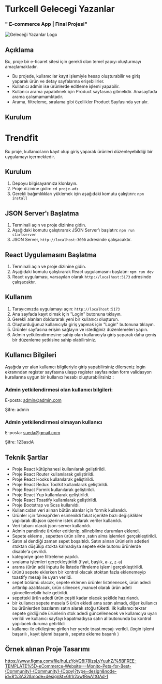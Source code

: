 # Turkcell Gelecegi Yazanlar  
### " E-commerce App | Final Projesi"

![Geleceği Yazanlar Logo](https://gelecegiyazanlar.turkcell.com.tr/themes/custom/gyz/logo.svg)


## Açıklama
Bu, proje bir e-ticaret sitesi için gerekli olan temel yapıyı oluşturmayı amaçlamaktadır.
* Bu projede, kullanıcılar kayıt işlemiyle hesap oluşturabilir ve giriş yaparak ürün ve detay sayfalarına erişebilirler.
* Kullanıcı admin ise ürünlerde editleme işlemi yapabilir.
* Kullanıcı arama yapabilmek için Product sayfasına gitmelidir. Anasayfada arama çalışmamamktadır.
* Arama, filtreleme, sıralama gibi özellikler Product Sayfasında yer alır.

## Kurulum
# Trendfit

Bu proje, kullanıcıların kayıt olup giriş yaparak ürünleri düzenleyebildiği bir uygulamayı içermektedir.

## Kurulum

1. Depoyu bilgisayarınıza klonlayın.
2. Proje dizinine gidin: `cd proje-adı`
3. Gerekli bağımlılıkları yüklemek için aşağıdaki komutu çalıştırın: `npm install`

## JSON Server'ı Başlatma

1. Terminali açın ve proje dizinine gidin.
2. Aşağıdaki komutu çalıştırarak JSON Server'ı başlatın: `npm run startserver`
3. JSON Server, `http://localhost:3000` adresinde çalışacaktır.

## React Uygulamasını Başlatma

1. Terminali açın ve proje dizinine gidin.
2. Aşağıdaki komutu çalıştırarak React uygulamasını başlatın: `npm run dev`
3. React uygulaması, varsayılan olarak `http://localhost:5173` adresinde çalışacaktır.

## Kullanım

1. Tarayıcınızda uygulamayı açın: `http://localhost:5173`
2. Ana sayfada kayıt olmak için "Login" butonuna tıklayın.
3. Gerekli alanları doldurarak yeni bir kullanıcı oluşturun.
4. Oluşturduğunuz kullanıcıyla giriş yapmak için "Login" butonuna tıklayın.
5. Ürünler sayfasına erişim sağlayın ve istediğiniz düzenlemeleri yapın.
6. Admin yetkilendirmesine sahip olan kullanıcıyla giriş yaparak daha geniş bir düzenleme yetkisine sahip olabilirsiniz.


## Kullanıcı Bilgileri
Aşağıda yer alan kullanıcı bilgileriyle giriş yapabilirsiniz dilerseniz login ekranından register sayfasına ulaşıp register sayfasından form validasyon kurallarına uygun bir kullanıcı hesabı oluşturabilirsiniz :

### Admin yetkilendirmesi olan kullanıcı bilgileri:

E-posta: admin@admin.com 

Şifre: admin

### Admin yetkilendirmesi olmayan kullanıcı 

E-posta: sueda@gmail.com

Şifre: 123asdA



## Teknik Şartlar

- Proje React kütüphanesi kullanılarak geliştirildi.
- Proje React Router kullanılarak geliştirildi.
- Proje React Hooks kullanılarak geliştirildi.
- Proje React Redux Toolkit kullanılarak geliştirildi.
- Proje React Formik kullanılarak geliştirildi.
- Proje React Yup kullanılarak geliştirildi.
- Proje React Toastify kullanılarak geliştirildi.
- Proje Bootstrap ve Scss kullanıldı.
- Kullanıcıdan veri alınan bütün alanlar için formik kullanıldı.
- Ürünler için fakeapi'den esinlenildi fakat içerikte bazı değişiklikler yapılarak db.json üzerine istek atılarak veriler kullanıldı. 
- Veri tabanı olarak  json-server kullanıldı.
- Admin panelinde ürünler editlenip, silinebilme durumları eklendi.
- Sepete ekleme , sepetten ürün silme ,satın alma işlemleri gerçekleştirildi.
- Satın al dendiği zaman sepet boşaltıldı. Satın alınan ürünlerin adetleri stoktan düşülüp stokta kalmadıysa sepete ekle butonu ürünlerde disable'a çevrildi. 
- kategoriye göre filtreleme yapıldı.
- sıralama işlemleri gerçekleştirildi (fiyat, başlık, a-z, z-a)
- arama (ürün adı) inputu ile listede filtreleme işlemi gerçekleştirildi.
- ürünü sepete eklerken bir kontrol olacak stoktan fazla eklenemeyip toastify mesajı ile uyarı verildi.
- sepet bölümü olacak, sepete eklenen ürünler listelenecek, ürün adedi arttırılıp azaltılacak, ürün silinecek ,manuel olarak ürün adeti güncellenebilir hale getirildi.
- sepetteki ürün adedi ürün çeşiti kadar olacak şekilde hazırlandı. 
- bir kullanıcı sepete mesela 5 ürün ekledi ama satın almadı, diğer kullanıcı bu ürünlerden bazılarını satın alarak stoğu tüketti. ilk kullanıcı tekrar sepete girdiğinde ürünlerin stok adedi güncellenecek ve kullanıcıya uyarı verildi ve kullanıcı sayfayı kapatmadıysa satın al butonunda bu kontrol yapılacek duruma getirlildi
- kullanıcı ile etkileşime girilen her yerde toast mesajı verildi. (login işlemi başarılı , kayıt işlemi başarılı , sepete ekleme başarılı )


## Örnek alınan Proje Tasarımı

<https://www.figma.com/file/huLzYoVQ8i78IzsLyYuuhZ/%5BFREE-TEMPLATE%5D-eCommerce-Website---Monito-Pets-for-Best-(Community)-(Community)-(Copy)?type=design&node-id=8%3A32&mode=design&t=6h1r2xwtRwA1tGAd-1>






